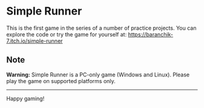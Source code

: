 # Simple Runner

This is the first game in the series of a number of practice projects.
You can explore the code or try the game for yourself at: https://baranchik-7.itch.io/simple-runner

## Note

**Warning:** Simple Runner is a PC-only game (Windows and Linux). Please play the game on supported platforms only.


---

Happy gaming!

